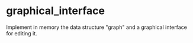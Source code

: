 # graphical_interface
Implement in memory the data structure "graph" and a graphical interface for editing it.

